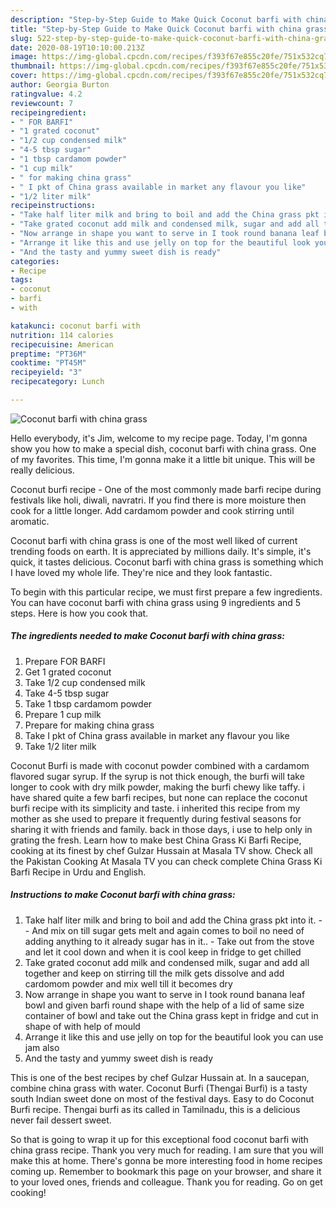 ```yaml
---
description: "Step-by-Step Guide to Make Quick Coconut barfi with china grass"
title: "Step-by-Step Guide to Make Quick Coconut barfi with china grass"
slug: 522-step-by-step-guide-to-make-quick-coconut-barfi-with-china-grass
date: 2020-08-19T10:10:00.213Z
image: https://img-global.cpcdn.com/recipes/f393f67e855c20fe/751x532cq70/coconut-barfi-with-china-grass-recipe-main-photo.jpg
thumbnail: https://img-global.cpcdn.com/recipes/f393f67e855c20fe/751x532cq70/coconut-barfi-with-china-grass-recipe-main-photo.jpg
cover: https://img-global.cpcdn.com/recipes/f393f67e855c20fe/751x532cq70/coconut-barfi-with-china-grass-recipe-main-photo.jpg
author: Georgia Burton
ratingvalue: 4.2
reviewcount: 7
recipeingredient:
- " FOR BARFI"
- "1 grated coconut"
- "1/2 cup condensed milk"
- "4-5 tbsp sugar"
- "1 tbsp cardamom powder"
- "1 cup milk"
- " for making china grass"
- " I pkt of China grass available in market any flavour you like"
- "1/2 liter milk"
recipeinstructions:
- "Take half liter milk and bring to boil and add the China grass pkt into it.  And mix on till sugar gets melt and again comes to boil no need of adding anything to it already sugar has in it.. Take out from the stove and let it cool down and when it is cool keep in fridge to get chilled"
- "Take grated coconut add milk and condensed milk, sugar and add all together and keep on stirring till the milk gets dissolve and add cardomom powder and mix well till it becomes dry"
- "Now arrange in shape you want to serve in I took round banana leaf bowl and given barfi round shape with the help of a lid of same size container of bowl and take out the China grass kept in fridge and cut in shape of with help of mould"
- "Arrange it like this and use jelly on top for the beautiful look you can use jam also"
- "And the tasty and yummy sweet dish is ready"
categories:
- Recipe
tags:
- coconut
- barfi
- with

katakunci: coconut barfi with 
nutrition: 114 calories
recipecuisine: American
preptime: "PT36M"
cooktime: "PT45M"
recipeyield: "3"
recipecategory: Lunch

---
```



![Coconut barfi with china grass](https://img-global.cpcdn.com/recipes/f393f67e855c20fe/751x532cq70/coconut-barfi-with-china-grass-recipe-main-photo.jpg)

Hello everybody, it's Jim, welcome to my recipe page. Today, I'm gonna show you how to make a special dish, coconut barfi with china grass. One of my favorites. This time, I'm gonna make it a little bit unique. This will be really delicious.

Coconut burfi recipe - One of the most commonly made barfi recipe during festivals like holi, diwali, navratri. If you find there is more moisture then cook for a little longer. Add cardamom powder and cook stirring until aromatic.

Coconut barfi with china grass is one of the most well liked of current trending foods on earth. It is appreciated by millions daily. It's simple, it's quick, it tastes delicious. Coconut barfi with china grass is something which I have loved my whole life. They're nice and they look fantastic.


To begin with this particular recipe, we must first prepare a few ingredients. You can have coconut barfi with china grass using 9 ingredients and 5 steps. Here is how you cook that.

<!--inarticleads1-->

##### The ingredients needed to make Coconut barfi with china grass:

1. Prepare  FOR BARFI
1. Get 1 grated coconut
1. Take 1/2 cup condensed milk
1. Take 4-5 tbsp sugar
1. Take 1 tbsp cardamom powder
1. Prepare 1 cup milk
1. Prepare  for making china grass
1. Take  I pkt of China grass available in market any flavour you like
1. Take 1/2 liter milk


Coconut Burfi is made with coconut powder combined with a cardamom flavored sugar syrup. If the syrup is not thick enough, the burfi will take longer to cook with dry milk powder, making the burfi chewy like taffy. i have shared quite a few barfi recipes, but none can replace the coconut burfi recipe with its simplicity and taste. i inherited this recipe from my mother as she used to prepare it frequently during festival seasons for sharing it with friends and family. back in those days, i use to help only in grating the fresh. Learn how to make best China Grass Ki Barfi Recipe, cooking at its finest by chef Gulzar Hussain at Masala TV show. Check all the Pakistan Cooking At Masala TV you can check complete China Grass Ki Barfi Recipe in Urdu and English. 

<!--inarticleads2-->

##### Instructions to make Coconut barfi with china grass:

1. Take half liter milk and bring to boil and add the China grass pkt into it. -  - And mix on till sugar gets melt and again comes to boil no need of adding anything to it already sugar has in it.. - Take out from the stove and let it cool down and when it is cool keep in fridge to get chilled
1. Take grated coconut add milk and condensed milk, sugar and add all together and keep on stirring till the milk gets dissolve and add cardomom powder and mix well till it becomes dry
1. Now arrange in shape you want to serve in I took round banana leaf bowl and given barfi round shape with the help of a lid of same size container of bowl and take out the China grass kept in fridge and cut in shape of with help of mould
1. Arrange it like this and use jelly on top for the beautiful look you can use jam also
1. And the tasty and yummy sweet dish is ready


This is one of the best recipes by chef Gulzar Hussain at. In a saucepan, combine china grass with water. Coconut Burfi (Thengai Burfi) is a tasty south Indian sweet done on most of the festival days. Easy to do Coconut Burfi recipe. Thengai burfi as its called in Tamilnadu, this is a delicious never fail dessert sweet. 

So that is going to wrap it up for this exceptional food coconut barfi with china grass recipe. Thank you very much for reading. I am sure that you will make this at home. There's gonna be more interesting food in home recipes coming up. Remember to bookmark this page on your browser, and share it to your loved ones, friends and colleague. Thank you for reading. Go on get cooking!
